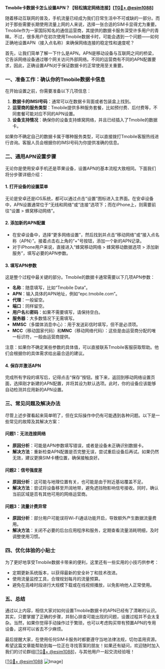 **Tmobile卡数据卡怎么设置APN？【轻松搞定网络连接】[[TG💪+ @esim1088](https://t.me/s/esim1088)]**

随着移动互联网的普及，手机流量已经成为我们日常生活中不可或缺的一部分。而对于那些需要长期使用流量上网的人来说，选择一张合适的SIM卡显得尤为重要。Tmobile作为一家国际知名的通信运营商，其提供的数据卡服务深受许多用户的青睐。不过，很多用户在初次使用Tmobile数据卡时，可能会遇到一个问题——如何正确地设置APN（接入点名称）来确保网络连接的稳定性和速度呢？

首先，让我们简单了解一下什么是APN。APN是移动设备与互联网之间的桥梁，它告诉网络设备通过哪个网关访问外部网络。不同的运营商有不同的APN配置要求，因此，正确设置APN对于保证数据卡的正常使用至关重要。

### **一、准备工作：确认你的Tmobile数据卡信息**
在开始设置之前，你需要准备以下几项信息：
1. **数据卡的IMSI号码**：通常可以在数据卡背面或者包装盒上找到。
2. **运营商的服务类型**：Tmobile提供多种服务套餐，比如预付费、后付费等，不同套餐可能对应不同的APN设置。
3. **设备支持情况**：确保你的设备支持蜂窝网络，并且已经插入了Tmobile的数据卡。

如果你不确定自己的数据卡属于哪种服务类型，可以直接拨打Tmobile客服热线进行咨询。客服人员会根据你的IMSI号码为你提供准确的信息。

### **二、通用APN设置步骤**
无论你是使用安卓手机还是苹果设备，设置APN的基本流程大致相同。下面我们将分步骤详细介绍：

#### **1. 打开设备的设置菜单**
无论是安卓还是iOS系统，都可以通过点击“设置”图标进入主界面。在安卓设备中，APN设置通常位于“无线和网络”或“连接”选项下；而在iPhone上，则需要前往“设置 > 蜂窝移动网络”。

#### **2. 添加新的APN配置**
- 在安卓设备中，选择“更多网络设置”，然后找到并点击“移动网络”或“接入点名称（APN）”。接着点击右上角的“+”号按钮，添加一个新的APN记录。
- 对于iPhone用户来说，直接进入“蜂窝移动网络 > 蜂窝移动数据选项 > 添加新服务”，填写必要的APN参数。

#### **3. 填写APN参数**
这是整个过程中最关键的部分。Tmobile的数据卡通常需要以下几项APN参数：
- **名称**：随意填写，比如“Tmobile Data”。
- **APN**：输入具体的APN地址，例如“epc.tmobile.com”。
- **代理**：一般留空。
- **端口**：同样留空。
- **用户名**和**密码**：如果不需要填写，请保持空白。
- **服务器**：大多数情况下无需填写。
- **MMSC**（多媒体消息中心）：用于发送彩信时填写，但不是必须项。
- **MCC**（移动国家代码）和**MNC**（移动网络代码）：这些是由运营商分配的唯一标识符，一般由运营商提供。

注意：如果你不确定某些参数的具体值，可以直接联系Tmobile客服获取帮助。他们会根据你的具体需求给出最合适的建议。

#### **4. 保存并激活APN**
完成所有字段的填写后，记得点击“保存”按钮。接下来，返回到移动网络设置页面，选择刚才新建的APN配置，并将其设为默认选项。此时，你的设备应该能够自动检测并应用新的APN设置。

### **三、常见问题及解决办法**
尽管上述步骤看起来简单明了，但在实际操作中仍有可能遇到各种问题。以下是一些常见的故障及其解决方案：

#### **问题1：无法连接网络**
- **原因分析**：可能是APN参数填写错误，或者是设备未正确识别数据卡。
- **解决方法**：重新检查APN配置是否完整无误，尝试重启设备后再试。如果仍然无效，建议更换SIM卡槽位置，确保接触良好。

#### **问题2：信号强度差**
- **原因分析**：这可能与地理位置有关，也可能是由于附近基站覆盖不足。
- **解决方法**：尝试将设备移至开阔地带，避免遮挡物影响信号接收。同时，确认当前区域是否有其他可用的网络运营商。

#### **问题3：流量计费异常**
- **原因分析**：部分用户可能误将Wi-Fi通话功能开启，导致额外产生数据流量费用。
- **解决方法**：关闭不必要的后台应用程序和服务，定期查看流量消耗明细，及时调整使用习惯。

### **四、优化体验的小贴士**
为了更好地享受Tmobile数据卡带来的便利，这里还有一些实用的小技巧供参考：
- 定期更新系统版本，以获得最新的安全补丁和技术改进。
- 使用流量监控工具，合理规划每月的流量预算。
- 避免在高峰时段进行大规模下载或在线视频播放，以免影响他人正常使用。

### **五、总结**
通过以上内容，相信大家对如何设置Tmobile数据卡的APN已经有了清晰的认识。其实，只要掌握了正确的步骤，并耐心排查可能出现的问题，设置过程并不会太复杂。当然，如果你觉得手动操作过于繁琐，也可以考虑购买带有预置APN的专用设备，这样可以省去不少麻烦。

最后提醒大家，在使用任何SIM卡服务时都要遵守当地法律法规，切勿滥用资源。希望这篇文章能帮助到每一位正在寻找答案的朋友！如果还有疑问，欢迎随时加入我们的讨论群组[[TG💪+ @esim1088](https://t.me/s/esim1088)]，与其他用户一起交流经验哦！

[[TG💪+ @esim1088](https://t.me/s/esim1088) ![Image](https://i.postimg.cc/4NQfJmqS/Snipaste-2025-05-13-00-14-12.png)]